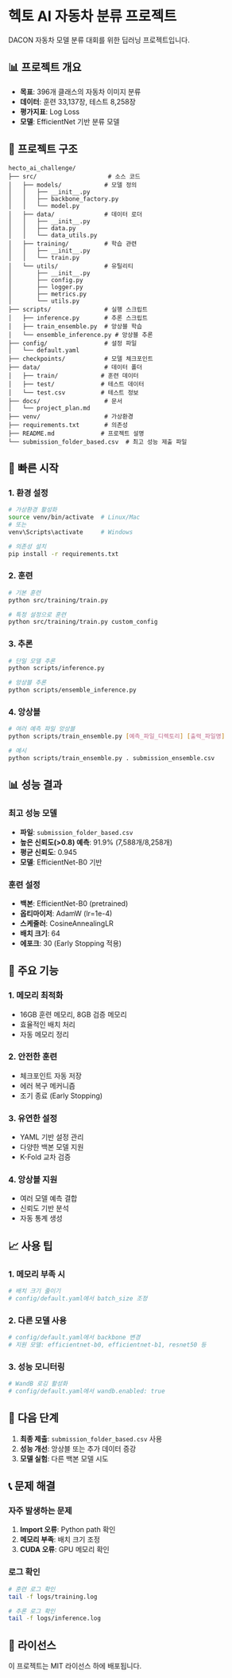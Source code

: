 # 헥토 AI 자동차 분류 프로젝트

DACON 자동차 모델 분류 대회를 위한 딥러닝 프로젝트입니다.

## 📊 프로젝트 개요

- **목표**: 396개 클래스의 자동차 이미지 분류
- **데이터**: 훈련 33,137장, 테스트 8,258장
- **평가지표**: Log Loss
- **모델**: EfficientNet 기반 분류 모델

## 📁 프로젝트 구조

```
hecto_ai_challenge/
├── src/                    # 소스 코드
│   ├── models/            # 모델 정의
│   │   ├── __init__.py
│   │   ├── backbone_factory.py
│   │   └── model.py
│   ├── data/              # 데이터 로더
│   │   ├── __init__.py
│   │   ├── data.py
│   │   └── data_utils.py
│   ├── training/          # 학습 관련
│   │   ├── __init__.py
│   │   └── train.py
│   └── utils/             # 유틸리티
│       ├── __init__.py
│       ├── config.py
│       ├── logger.py
│       ├── metrics.py
│       └── utils.py
├── scripts/               # 실행 스크립트
│   ├── inference.py       # 추론 스크립트
│   ├── train_ensemble.py  # 앙상블 학습
│   └── ensemble_inference.py # 앙상블 추론
├── config/                # 설정 파일
│   └── default.yaml
├── checkpoints/           # 모델 체크포인트
├── data/                  # 데이터 폴더
│   ├── train/            # 훈련 데이터
│   ├── test/             # 테스트 데이터
│   └── test.csv          # 테스트 정보
├── docs/                  # 문서
│   └── project_plan.md
├── venv/                  # 가상환경
├── requirements.txt       # 의존성
├── README.md             # 프로젝트 설명
└── submission_folder_based.csv  # 최고 성능 제출 파일
```

## 🚀 빠른 시작

### 1. 환경 설정

```bash
# 가상환경 활성화
source venv/bin/activate  # Linux/Mac
# 또는
venv\Scripts\activate     # Windows

# 의존성 설치
pip install -r requirements.txt
```

### 2. 훈련

```bash
# 기본 훈련
python src/training/train.py

# 특정 설정으로 훈련
python src/training/train.py custom_config
```

### 3. 추론

```bash
# 단일 모델 추론
python scripts/inference.py

# 앙상블 추론
python scripts/ensemble_inference.py
```

### 4. 앙상블

```bash
# 여러 예측 파일 앙상블
python scripts/train_ensemble.py [예측_파일_디렉토리] [출력_파일명]

# 예시
python scripts/train_ensemble.py . submission_ensemble.csv
```

## 📊 성능 결과

### 최고 성능 모델
- **파일**: `submission_folder_based.csv`
- **높은 신뢰도(>0.8) 예측**: 91.9% (7,588개/8,258개)
- **평균 신뢰도**: 0.945
- **모델**: EfficientNet-B0 기반

### 훈련 설정
- **백본**: EfficientNet-B0 (pretrained)
- **옵티마이저**: AdamW (lr=1e-4)
- **스케줄러**: CosineAnnealingLR
- **배치 크기**: 64
- **에포크**: 30 (Early Stopping 적용)

## 🔧 주요 기능

### 1. 메모리 최적화
- 16GB 훈련 메모리, 8GB 검증 메모리
- 효율적인 배치 처리
- 자동 메모리 정리

### 2. 안전한 훈련
- 체크포인트 자동 저장
- 에러 복구 메커니즘
- 조기 종료 (Early Stopping)

### 3. 유연한 설정
- YAML 기반 설정 관리
- 다양한 백본 모델 지원
- K-Fold 교차 검증

### 4. 앙상블 지원
- 여러 모델 예측 결합
- 신뢰도 기반 분석
- 자동 통계 생성

## 📈 사용 팁

### 1. 메모리 부족 시
```bash
# 배치 크기 줄이기
# config/default.yaml에서 batch_size 조정
```

### 2. 다른 모델 사용
```bash
# config/default.yaml에서 backbone 변경
# 지원 모델: efficientnet-b0, efficientnet-b1, resnet50 등
```

### 3. 성능 모니터링
```bash
# WandB 로깅 활성화
# config/default.yaml에서 wandb.enabled: true
```

## 🎯 다음 단계

1. **최종 제출**: `submission_folder_based.csv` 사용
2. **성능 개선**: 앙상블 또는 추가 데이터 증강
3. **모델 실험**: 다른 백본 모델 시도

## 📞 문제 해결

### 자주 발생하는 문제

1. **Import 오류**: Python path 확인
2. **메모리 부족**: 배치 크기 조정
3. **CUDA 오류**: GPU 메모리 확인

### 로그 확인
```bash
# 훈련 로그 확인
tail -f logs/training.log

# 추론 로그 확인  
tail -f logs/inference.log
```

## 📄 라이선스

이 프로젝트는 MIT 라이선스 하에 배포됩니다. 